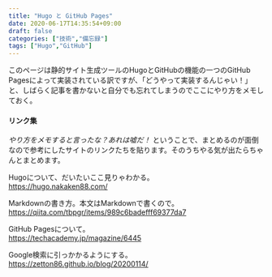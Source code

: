 ```yaml
---
title: "Hugo と GitHub Pages"
date: 2020-06-17T14:35:54+09:00
draft: false
categories: ["技術","備忘録"]
tags: ["Hugo","GitHub"]
---
```


このページは静的サイト生成ツールのHugoとGitHubの機能の一つのGitHub Pagesによって実装されている訳ですが、「どうやって実装するんじゃい！」と、しばらく記事を書かないと自分でも忘れてしまうのでここにやり方をメモしておく。

#### リンク集
  *やり方をメモすると言ったな？あれは嘘だ！* ということで、まとめるのが面倒なので参考にしたサイトのリンクたちを貼ります。そのうちやる気が出たらちゃんとまとめます。

Hugoについて、だいたいここ見りゃわかる。  
https://hugo.nakaken88.com/

Markdownの書き方。本文はMarkdownで書くので。  
https://qiita.com/tbpgr/items/989c6badefff69377da7

GitHub Pagesについて。  
https://techacademy.jp/magazine/6445

Google検索に引っかかるようにする。  
https://zetton86.github.io/blog/20200114/

